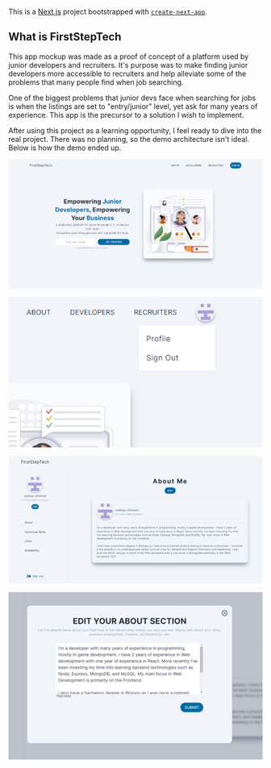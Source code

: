 This is a [Next.js](https://nextjs.org/) project bootstrapped with [`create-next-app`](https://github.com/vercel/next.js/tree/canary/packages/create-next-app).

## What is FirstStepTech

This app mockup was made as a proof of concept of a platform used by junior developers and recruiters. It's purpose was to make finding junior developers more accessible to recruiters and help alleviate some of the problems that many people find when job searching.

One of the biggest problems that junior devs face when searching for jobs is when the listings are set to "entry/junior" level, yet ask for many years of experience. This app is the precursor to a solution I wish to implement.

After using this project as a learning opportunity, I feel ready to dive into the real project. There was no planning, so the demo architecture isn't ideal. Below is how the demo ended up.

![Main Page](./public/readme/1.PNG)

![Signed In](./public/readme/2.PNG)

![User Profile](./public/readme/3.PNG)

![Edit Profile](./public/readme/4.PNG)
